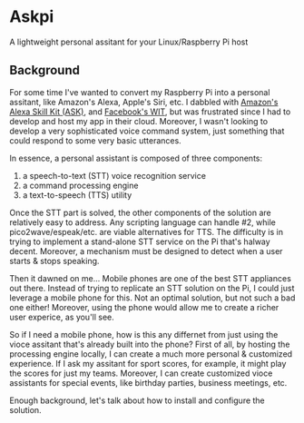 # Askpi
A lightweight personal assitant for your Linux/Raspberry Pi host
## Background
For some time I've wanted to convert my Raspberry Pi into a personal assitant, like Amazon's Alexa, Apple's Siri, etc.  I dabbled with [Amazon's Alexa Skill Kit (ASK)](https://developer.amazon.com/alexa-skills-kit), and [Facebook's WIT](https://wit.ai/), but was frustrated since I had to develop and host my app in their cloud.  Moreover, I wasn't looking to develop a very sophisticated voice command system, just something that could respond to some very basic utterances.  

In essence, a personal assistant is composed of three components:
1. a speech-to-text (STT) voice recognition service
2. a command processing engine
3. a text-to-speech (TTS) utility
  
Once the STT part is solved, the other components of the solution are relatively easy to address.  Any scripting language can handle #2, while pico2wave/espeak/etc. are viable alternatives for TTS.  The difficulty is in trying to implement a stand-alone STT service on the Pi that's halway decent.  Moreover, a mechanism must be designed to detect when a user starts & stops speaking.  

Then it dawned on me... Mobile phones are one of the best STT appliances out there.  Instead of trying to replicate an STT solution on the Pi, I could just leverage a mobile phone for this.  Not an optimal solution, but not such a bad one either!  Moreover, using the phone would allow me to create a richer user experice, as you'll see.  

So if I need a mobile phone, how is this any differnet from just using the vioce assitant that's already built into the phone?  First of all, by hosting the processing engine locally, I can create a much more personal & customized experience.  If I ask my assitant for sport scores, for example, it might play the scores for just my teams.  Moreover, I can create customized vioce assistants for special events, like birthday parties, business meetings, etc.  

Enough background, let's talk about how to install and configure the solution.
